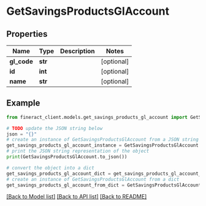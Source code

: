 # GetSavingsProductsGlAccount


## Properties

Name | Type | Description | Notes
------------ | ------------- | ------------- | -------------
**gl_code** | **str** |  | [optional] 
**id** | **int** |  | [optional] 
**name** | **str** |  | [optional] 

## Example

```python
from fineract_client.models.get_savings_products_gl_account import GetSavingsProductsGlAccount

# TODO update the JSON string below
json = "{}"
# create an instance of GetSavingsProductsGlAccount from a JSON string
get_savings_products_gl_account_instance = GetSavingsProductsGlAccount.from_json(json)
# print the JSON string representation of the object
print(GetSavingsProductsGlAccount.to_json())

# convert the object into a dict
get_savings_products_gl_account_dict = get_savings_products_gl_account_instance.to_dict()
# create an instance of GetSavingsProductsGlAccount from a dict
get_savings_products_gl_account_from_dict = GetSavingsProductsGlAccount.from_dict(get_savings_products_gl_account_dict)
```
[[Back to Model list]](../README.md#documentation-for-models) [[Back to API list]](../README.md#documentation-for-api-endpoints) [[Back to README]](../README.md)


